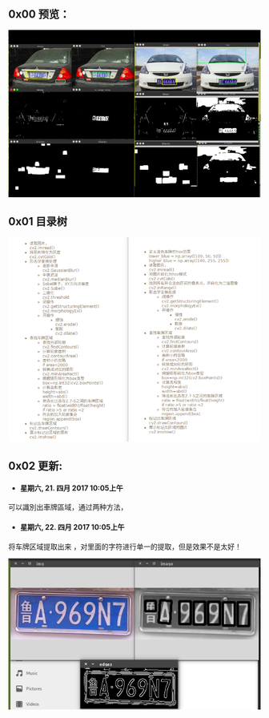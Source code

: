 ## 0x00 预览：
![image](https://github.com/0x024/PRT/blob/master/test/temp/exp.png)
## 0x01 目录树
![image](https://github.com/0x024/PRT/blob/master/test/temp/tree.png)
## 0x02 更新:
- #### 星期六, 21. 四月 2017 10:05上午 
可以識別出車牌區域，通过两种方法，

- #### 星期六, 22. 四月 2017 10:05上午 
将车牌区域提取出来 ，对里面的字符进行单一的提取，但是效果不是太好！

![image](https://github.com/0x024/PRT/blob/master/test/temp/2017-04-22.png)
